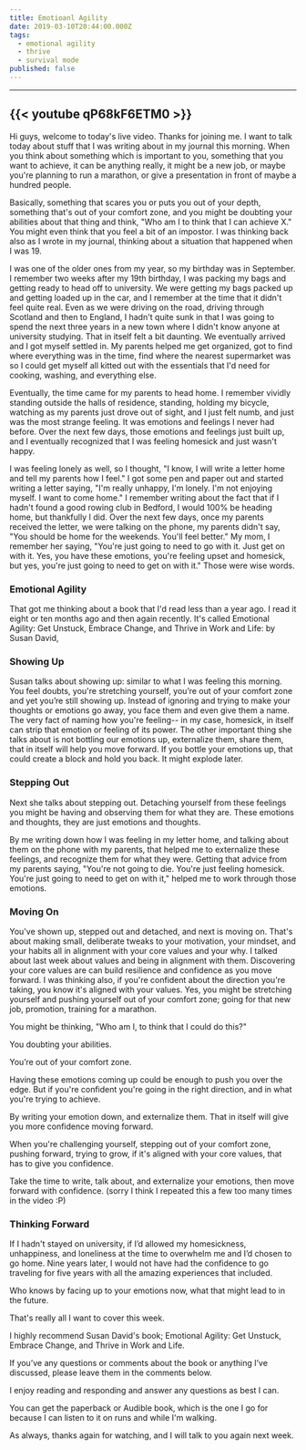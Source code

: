 ```yaml
---
title: Emotioanl Agility
date: 2019-03-10T20:44:00.000Z
tags:
  - emotional agility
  - thrive
  - survival mode
published: false
---
```


---
{{< youtube qP68kF6ETM0 >}}
---

Hi guys, welcome to today's live video. Thanks for joining me. I want to talk today about stuff that I was writing about in my journal this morning. When you think about something which is important to you, something that you want to achieve, it can be anything really, it might be a new job, or maybe you're planning to run a marathon, or give a presentation in front of maybe a hundred people.

Basically, something that scares you or puts you out of your depth, something that's out of your comfort zone, and you might be doubting your abilities about that thing and think, "Who am I to think that I can achieve X." You might even think that you feel a bit of an impostor. I was thinking back also as I wrote in my journal, thinking about a situation that happened when I was 19.


I was one of the older ones from my year, so my birthday was in September. I remember two weeks after my 19th birthday, I was packing my bags and getting ready to head off to university. We were getting my bags packed up and getting loaded up in the car, and I remember at the time that it didn't feel quite real.
Even as we were driving on the road, driving through Scotland and then to England, I hadn't quite sunk in that I was going to spend the next three years in a new town where I didn't know anyone at university studying. That in itself felt a bit daunting.
We eventually arrived and I got myself settled in. My parents helped me get organized, got to find where everything was in the time, find where the nearest supermarket was so I could get myself all kitted out with the essentials that I'd need for cooking, washing, and everything else.


Eventually, the time came for my parents to head home. I remember vividly standing outside the halls of residence, standing, holding my bicycle, watching as my parents just drove out of sight, and I just felt numb, and just was the most strange feeling. It was emotions and feelings I never had before. Over the next few days, those emotions and feelings just built up, and I eventually recognized that I was feeling homesick and just wasn't happy.


I was feeling lonely as well, so I thought, "I know, I will write a letter home and tell my parents how I feel." I got some pen and paper out and started writing a letter saying, "I'm really unhappy, I'm lonely. I'm not enjoying myself. I want to come home." I remember writing about the fact that if I hadn't found a good rowing club in Bedford, I would 100% be heading home, but thankfully I did.
Over the next few days, once my parents received the letter, we were talking on the phone, my parents didn't say, "You should be home for the weekends. You'll feel better." My mom, I remember her saying, "You're just going to need to go with it. Just get on with it. Yes, you have these emotions, you're feeling upset and homesick, but yes, you're just going to need to get on with it." Those were wise words. 

### Emotional Agility

That got me thinking about a book that I'd read less than a year ago. I read it eight or ten months ago and then again recently. It's called Emotional Agility: Get Unstuck, Embrace Change, and Thrive in Work and Life: by Susan David, 

### Showing Up

Susan talks about showing up:  similar to what I was feeling this morning. You feel doubts, you're stretching yourself, you’re out of your comfort zone and yet you’re still showing up. Instead of ignoring and trying to make your thoughts or emotions go away, you face them and even give them a name. The very fact of naming how you're feeling-- in my case, homesick, in itself can strip that emotion or feeling of its power.
The other important thing she talks about is not bottling our emotions up, externalize them, share them, that in itself will help you move forward. If you bottle your emotions up, that could create a block and hold you back. It might explode later.

### Stepping Out

Next she talks about stepping out. Detaching yourself from these feelings you might be having and observing them for what they are. These emotions and thoughts, they are just emotions and thoughts.

 By me writing down how I was feeling in my letter home, and talking about them on the phone with my parents, that helped me to externalize these feelings, and recognize them for what they were. Getting that advice from my parents saying, "You're not going to die. You're just feeling homesick. You're just going to need to get on with it," helped me to work through those emotions.

### Moving On

You've shown up, stepped out and detached, and next is moving on. That's about making small, deliberate tweaks to your motivation, your mindset, and your habits all in alignment with your core values and your why.
I talked about last week about values and being in alignment with them. Discovering your core values are can build resilience and confidence as you move forward. I was thinking also, if you're confident about the direction you're taking, you know it's aligned with your values. Yes, you might be stretching yourself and pushing yourself out of your comfort zone; going for that new job,  promotion, training for a marathon.

You might be thinking, "Who am I, to think that I could do this?" 

You doubting your abilities. 

You’re out of your comfort zone. 

Having these emotions coming up could be enough to push you over the edge. But if you're confident you're going in the right direction, and in what you're trying to achieve. 

By writing your emotion down, and externalize them. That in itself will give you more confidence moving forward.

 When you're challenging yourself, stepping out of your comfort zone, pushing forward, trying to grow, if it's aligned with your core values, that has to give you confidence. 

Take the time to write, talk about, and externalize your emotions, then move forward with confidence. (sorry I think I repeated this a few too many times in the video :P)

### Thinking Forward

If I hadn't stayed on university, if I’d allowed my homesickness, unhappiness, and loneliness at the time to overwhelm me and I’d chosen to go home. Nine years later, I would not have had the confidence to go traveling for five years with all the amazing experiences that included. 


Who knows by facing up to your emotions now, what that might lead to in the future.


That's really all I want to cover this week.

I highly recommend Susan David's book; Emotional Agility: Get Unstuck, Embrace Change, and Thrive in Work and Life. 

If you’ve any questions or comments about the book or anything I’ve discussed, please leave them in the comments below. 

I enjoy reading and responding and answer any questions as best I can.

You can get the paperback or Audible book, which is the one I go for because I can listen to it on runs and while I'm walking. 

As always, thanks again for watching, and I will talk to you again next week.

